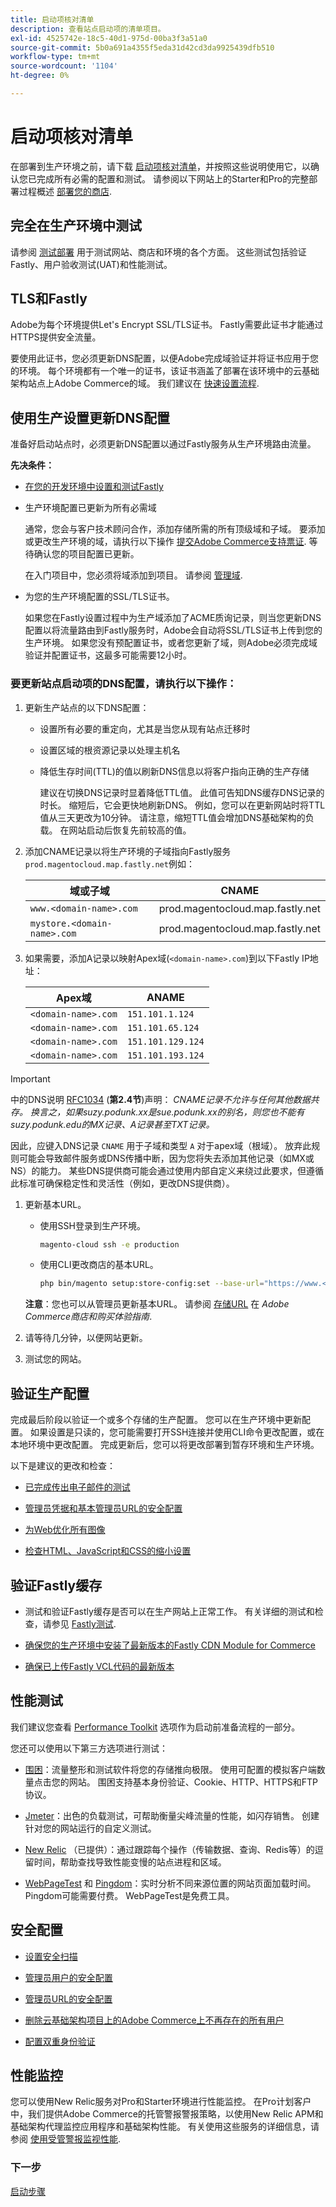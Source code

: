 ```yaml
---
title: 启动项核对清单
description: 查看站点启动项的清单项目。
exl-id: 4525742e-18c5-40d1-975d-00ba3f3a51a0
source-git-commit: 5b0a691a4355f5eda31d42cd3da9925439dfb510
workflow-type: tm+mt
source-wordcount: '1104'
ht-degree: 0%

---
```


# 启动项核对清单

在部署到生产环境之前，请下载 [启动项核对清单](../../assets/adobe-commerce-cloud-prelaunch-checklist.pdf)，并按照这些说明使用它，以确认您已完成所有必需的配置和测试。 请参阅以下网站上的Starter和Pro的完整部署过程概述 [部署您的商店](../deploy/staging-production.md).

## 完全在生产环境中测试

请参阅 [测试部署](../test/staging-and-production.md) 用于测试网站、商店和环境的各个方面。 这些测试包括验证Fastly、用户验收测试(UAT)和性能测试。

## TLS和Fastly

Adobe为每个环境提供Let&#39;s Encrypt SSL/TLS证书。 Fastly需要此证书才能通过HTTPS提供安全流量。

要使用此证书，您必须更新DNS配置，以便Adobe完成域验证并将证书应用于您的环境。 每个环境都有一个唯一的证书，该证书涵盖了部署在该环境中的云基础架构站点上Adobe Commerce的域。 我们建议在 [快速设置流程](../cdn/fastly-configuration.md).

## 使用生产设置更新DNS配置

准备好启动站点时，必须更新DNS配置以通过Fastly服务从生产环境路由流量。

**先决条件：**

- [在您的开发环境中设置和测试Fastly](../cdn/fastly-configuration.md#)

- 生产环境配置已更新为所有必需域

  通常，您会与客户技术顾问合作，添加存储所需的所有顶级域和子域。 要添加或更改生产环境的域，请执行以下操作 [提交Adobe Commerce支持票证](https://support.magento.com/hc/en-us/articles/360019088251). 等待确认您的项目配置已更新。

  在入门项目中，您必须将域添加到项目。 请参阅 [管理域](../cdn/fastly-custom-cache-configuration.md#manage-domains).

- 为您的生产环境配置的SSL/TLS证书。

  如果您在Fastly设置过程中为生产域添加了ACME质询记录，则当您更新DNS配置以将流量路由到Fastly服务时，Adobe会自动将SSL/TLS证书上传到您的生产环境。 如果您没有预配置证书，或者您更新了域，则Adobe必须完成域验证并配置证书，这最多可能需要12小时。

### 要更新站点启动项的DNS配置，请执行以下操作：

1. 更新生产站点的以下DNS配置：

   - 设置所有必要的重定向，尤其是当您从现有站点迁移时

   - 设置区域的根资源记录以处理主机名

   - 降低生存时间(TTL)的值以刷新DNS信息以将客户指向正确的生产存储

     建议在切换DNS记录时显着降低TTL值。 此值可告知DNS缓存DNS记录的时长。 缩短后，它会更快地刷新DNS。 例如，您可以在更新网站时将TTL值从三天更改为10分钟。 请注意，缩短TTL值会增加DNS基础架构的负载。 在网站启动后恢复先前较高的值。


1. 添加CNAME记录以将生产环境的子域指向Fastly服务 `prod.magentocloud.map.fastly.net`例如：

   | 域或子域 | CNAME |
   | ----------------------- | -------------------------------- |
   | `www.<domain-name>.com` | prod.magentocloud.map.fastly.net |
   | `mystore.<domain-name>.com` | prod.magentocloud.map.fastly.net |

1. 如果需要，添加A记录以映射Apex域(`<domain-name>.com`)到以下Fastly IP地址：

   | Apex域 | ANAME |
   | --------------- | ----------------- |
   | `<domain-name>.com` | `151.101.1.124` |
   | `<domain-name>.com` | `151.101.65.124` |
   | `<domain-name>.com` | `151.101.129.124` |
   | `<domain-name>.com` | `151.101.193.124` |

>[!IMPORTANT]
>
>中的DNS说明 [RFC1034](https://www.rfc-editor.org/rfc/rfc1912) (**第2.4节**)声明：
>_CNAME记录不允许与任何其他数据共存。 换言之，如果suzy.podunk.xx是sue.podunk.xx的别名，则您也不能有suzy.podunk.edu的MX记录、A记录甚至TXT记录。_
>
>因此，应键入DNS记录 `CNAME` 用于子域和类型 `A` 对于apex域（根域）。 放弃此规则可能会导致邮件服务或DNS传播中断，因为您将失去添加其他记录（如MX或NS）的能力。 某些DNS提供商可能会通过使用内部自定义来绕过此要求，但遵循此标准可确保稳定性和灵活性（例如，更改DNS提供商）。

1. 更新基本URL。

   - 使用SSH登录到生产环境。

     ```bash
     magento-cloud ssh -e production
     ```

   - 使用CLI更改商店的基本URL。

     ```bash
     php bin/magento setup:store-config:set --base-url="https://www.<domain-name>.com/"
     ```

   **注意**：您也可以从管理员更新基本URL。 请参阅 [存储URL](https://experienceleague.adobe.com/docs/commerce-admin/stores-sales/site-store/store-urls.html) 在 _Adobe Commerce商店和购买体验指南_.

1. 请等待几分钟，以便网站更新。

1. 测试您的网站。

## 验证生产配置

完成最后阶段以验证一个或多个存储的生产配置。 您可以在生产环境中更新配置。 如果设置是只读的，您可能需要打开SSH连接并使用CLI命令更改配置，或在本地环境中更改配置。 完成更新后，您可以将更改部署到暂存环境和生产环境。

以下是建议的更改和检查：

- [已完成传出电子邮件的测试](../project/outgoing-emails.md)

- [管理员凭据和基本管理员URL的安全配置](https://docs.magento.com/user-guide/stores/security-admin.html)

- [为Web优化所有图像](../cdn/fastly-image-optimization.md)

- [检查HTML、JavaScript和CSS的缩小设置](../deploy/static-content.md)

## 验证Fastly缓存

- 测试和验证Fastly缓存是否可以在生产网站上正常工作。 有关详细的测试和检查，请参见 [Fastly测试](../test/staging-and-production.md#check-fastly-caching).

- [确保您的生产环境中安装了最新版本的Fastly CDN Module for Commerce](../cdn/fastly-configuration.md#upgrade-the-fastly-module)

- [确保已上传Fastly VCL代码的最新版本](../cdn/fastly-configuration.md#upload-vcl-to-fastly)

## 性能测试

我们建议您查看 [Performance Toolkit](https://github.com/magento/magento2/tree/2.4/setup/performance-toolkit) 选项作为启动前准备流程的一部分。

您还可以使用以下第三方选项进行测试：

- [围困](https://www.joedog.org/siege-home/)：流量整形和测试软件将您的存储推向极限。 使用可配置的模拟客户端数量点击您的网站。 围困支持基本身份验证、Cookie、HTTP、HTTPS和FTP协议。

- [Jmeter](https://jmeter.apache.org/)：出色的负载测试，可帮助衡量尖峰流量的性能，如闪存销售。 创建针对您的网站运行的自定义测试。

- [New Relic](https://support.newrelic.com/s/) （已提供）：通过跟踪每个操作（传输数据、查询、Redis等）的逗留时间，帮助查找导致性能变慢的站点进程和区域。

- [WebPageTest](https://www.webpagetest.org/) 和 [Pingdom](https://www.pingdom.com/)：实时分析不同来源位置的网站页面加载时间。 Pingdom可能需要付费。 WebPageTest是免费工具。

## 安全配置

- [设置安全扫描](overview.md#set-up-the-security-scan-tool)

- [管理员用户的安全配置](https://docs.magento.com/user-guide/stores/security-admin.html)

- [管理员URL的安全配置](https://docs.magento.com/user-guide/stores/store-urls-custom-admin.html)

- [删除云基础架构项目上的Adobe Commerce上不再存在的所有用户](../project/user-access.md)

- [配置双重身份验证](https://devdocs.magento.com/guides/v2.4/security/two-factor-authentication.html)

## 性能监控

您可以使用New Relic服务对Pro和Starter环境进行性能监控。 在Pro计划客户中，我们提供Adobe Commerce的托管警报警报策略，以使用New Relic APM和基础架构代理监控应用程序和基础架构性能。 有关使用这些服务的详细信息，请参阅 [使用受管警报监视性能](../monitor/investigate-performance.md#monitor-performance-with-managed-alerts).

### 下一步

[启动步骤](steps.md)
